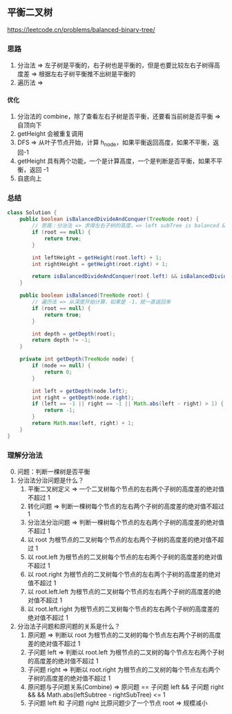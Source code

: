 ## 平衡二叉树

<https://leetcode.cn/problems/balanced-binary-tree/>

### 思路

1. 分治法 => 左子树是平衡的，右子树也是平衡的，但是也要比较左右子树得高度差 => 根据左右子树平衡推不出树是平衡的
2. 遍历法 =>

#### 优化

1. 分治法的 combine，除了查看左右子树是否平衡，还要看当前树是否平衡 => 自顶向下
2. getHeight 会被重复调用
3. DFS => 从叶子节点开始，计算 h<sub>node</sub>，如果平衡返回高度，如果不平衡，返回-1
4. getHeight 具有两个功能，一个是计算高度，一个是判断是否平衡，如果不平衡，返回 -1
5. 自底向上

### 总结

```java
class Solution {
    public boolean isBalancedDivideAndConquer(TreeNode root) {
        // 思路：分治法 => 求得左右子树的高度，=> left subTree is balanced & right subTree is balanced & leftHeight rightHeight < 1
        if (root == null) {
            return true;
        }

        int leftHeight = getHeight(root.left) + 1;
        int rightHeight = getHeight(root.right) + 1;

        return isBalancedDivideAndConquer(root.left) && isBalancedDivideAndConquer(root.right) && Math.abs(leftHeight - rightHeight) <= 1;
    }

    public boolean isBalanced(TreeNode root) {
        // 遍历法 => 从深度开始计算，如果是 -1，就一直返回来
        if (root == null) {
            return true;
        }

        int depth = getDepth(root);
        return depth != -1;
    }

    private int getDepth(TreeNode node) {
        if (node == null) {
            return 0;
        }

        int left = getDepth(node.left);
        int right = getDepth(node.right);
        if (left == -1 || right == -1 || Math.abs(left - right) > 1) {
            return -1;
        }
        return Math.max(left, right) + 1;
    }
}
```

### 理解分治法

0. 问题：判断一棵树是否平衡
1. 分治法分治问题是什么？
    1. 平衡二叉树定义 => 一个二叉树每个节点的左右两个子树的高度差的绝对值不超过 1
    2. 转化问题 => 判断一棵树每个节点的左右两个子树的高度差的绝对值不超过 1
    3. 分治法分治问题 => 判断一棵树每个节点的左右两个子树的高度差的绝对值不超过 1
    4. 以 root 为根节点的二叉树每个节点的左右两个子树的高度差的绝对值不超过 1
    5. 以 root.left 为根节点的二叉树每个节点的左右两个子树的高度差的绝对值不超过 1
    6. 以 root.right 为根节点的二叉树每个节点的左右两个子树的高度差的绝对值不超过 1
    7. 以 root.left.left 为根节点的二叉树每个节点的左右两个子树的高度差的绝对值不超过 1
    8. 以 root.left.right 为根节点的二叉树每个节点的左右两个子树的高度差的绝对值不超过 1
2. 分治法子问题和原问题的关系是什么？
    1. 原问题 => 判断以 root 为根节点的二叉树的每个节点左右两个子树的高度差的绝对值不超过 1
    2. 子问题 left => 判断以 root.left 为根节点的二叉树的每个节点左右两个子树的高度差的绝对值不超过 1
    3. 子问题 right => 判断以 root.right 为根节点的二叉树的每个节点左右两个子树的高度差的绝对值不超过 1
    4. 原问题与子问题关系(Combine) => 原问题 == 子问题 left && 子问题 right && && Math.abs(leftSubtree - rightSubTree) <= 1
    5. 子问题 left 和 子问题 right 比原问题少了一个节点 root => 规模减小
